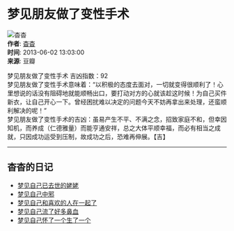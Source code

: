 # 梦见朋友做了变性手术

![杳杳](https://img2.doubanio.com/icon/u39737383-11.jpg)  
**作者**: [杳杳](https://www.douban.com/people/39737383/)  
**时间**: 2013-06-02 13:03:00  
**来源**: 豆瓣

梦见朋友做了变性手术 吉凶指数：92  
梦见朋友做了变性手术意味着：“以积极的态度去面对，一切就变得很顺利了！心里想说的话没有阻碍地就能顺畅出口，要打动对方的心就该趁这时候！为自己买件新衣，让自己开心一下。曾经困扰难以决定的问题今天不妨再拿出来处理，还蛮顺利解决的呢！”  
梦见朋友做了变性手术的吉凶：虽易产生不平、不满之念，招致家庭不和，但幸因知机，而养成（仁德雅量）而能亨通安祥，总之大体平顺幸福，而必有相当之成就，只因成功运受到压制，故成功之后，恐难再伸展。【吉】

---

## 杳杳的日记

- [梦见自己已去世的姥姥](https://site.douban.com/128804/widget/notes/12541047/note/295051659/ "梦见自己已去世的姥姥")
- [梦见自己中邪](https://site.douban.com/128804/widget/notes/12541047/note/284212710/ "梦见自己中邪")
- [梦见自己和喜欢的人在一起了](https://site.douban.com/128804/widget/notes/12541047/note/282737682/ "梦见自己和喜欢的人在一起了")
- [梦见自己流了好多鼻血](https://site.douban.com/128804/widget/notes/12541047/note/282737218/ "梦见自己流了好多鼻血")
- [梦见自己怀了一个生了一个](https://site.douban.com/128804/widget/notes/12541047/note/280427115/ "梦见自己怀了一个生了一个")